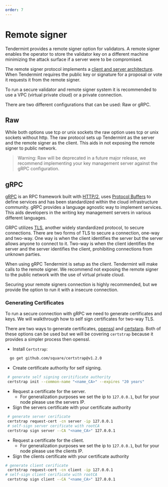 ```yaml
---
order: 7
---
```


# Remote signer

Tendermint provides a remote signer option for validators. A remote signer enables the operator to store the validator key on a different machine minimizing the attack surface if a server were to be compromised.

The remote signer protocol implements a [client and server architecture](https://en.wikipedia.org/wiki/Client%E2%80%93server_model). When Tendermint requires the public key or signature for a proposal or vote it requests it from the remote signer.

To run a secure validator and remote signer system it is recommended to use a VPC (virtual private cloud) or a private connection. 

There are two different configurations that can be used: Raw or gRPC.

## Raw

While both options use tcp or unix sockets the raw option uses tcp or unix sockets without http. The raw protocol sets up Tendermint as the server and the remote signer as the client. This aids in not exposing the remote signer to public network. 

> Warning: Raw will be deprecated in a future major release, we recommend implementing your key management server against the gRPC configuration.

## gRPC

[gRPC](https://grpc.io/) is an RPC framework built with [HTTP/2](https://en.wikipedia.org/wiki/HTTP/2), uses [Protocol Buffers](https://developers.google.com/protocol-buffers) to define services and has been standardized within the cloud infrastructure community. gRPC provides a language agnostic way to implement services. This aids developers in the writing key management servers in various different languages.

GRPC utilizes [TLS](https://en.wikipedia.org/wiki/Transport_Layer_Security), another widely standardized protocol, to secure connections. There are two forms of TLS to secure a connection, one-way and two-way. One way is when the client identifies the server but the server allows anyone to connect to it. Two-way is when the client identifies the server and the server identifies the client, prohibiting connections from unknown parties.

When using gRPC Tendermint is setup as the client. Tendermint will make calls to the remote signer. We recommend not exposing the remote signer to the public network with the use of virtual private cloud.

Securing your remote signers connection is highly recommended, but we provide the option to run it with a insecure connection.

### Generating Certificates

To run a secure connection with gRPC we need to generate certificates and keys. We will walkthrough how to self sign certificates for two-way TLS.

There are two ways to generate certificates, [openssl](https://www.openssl.org/) and [certstarp](https://github.com/square/certstrap). Both of these options can be used but we will be covering `certstrap` because it provides a simpler process then openssl.

- Install `Certstrap`:

```sh
  go get github.com/square/certstrap@v1.2.0
```

- Create certificate authority for self signing.

```sh
 # generate self signing ceritificate authority
 certstrap init --common-name "<name_CA>" --expires "20 years"
```

- Request a certificate for the server.
  - For generalization purposes we set the ip to `127.0.0.1`, but for your node please use the servers IP.
- Sign the servers certificate with your certificate authority

```sh
 # generate server cerificate
 certstrap request-cert -cn server -ip 127.0.0.1
 # self-sign server cerificate with rootCA
 certstrap sign server --CA "<name_CA>" 127.0.0.1
  ```

- Request a certificate for the client.
  - For generalization purposes we set the ip to `127.0.0.1`, but for your node please use the clients IP.
- Sign the clients certificate with your certificate authority

```sh
# generate client cerificate
 certstrap request-cert -cn client -ip 127.0.0.1
# self-sign client cerificate with rootCA
 certstrap sign client --CA "<name_CA>" 127.0.0.1
```

